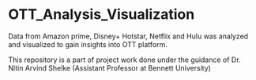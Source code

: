 # OTT_Analysis_Visualization

Data from Amazon prime, Disney+ Hotstar, Netflix and Hulu was analyzed and visualized to gain insights into OTT platform.

This repository is a part of project work done under the guidance of Dr. Nitin Arvind Shelke (Assistant Professor at Bennett University)



